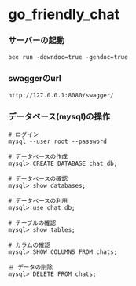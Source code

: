 # go_friendly_chat

### サーバーの起動
```
bee run -downdoc=true -gendoc=true
```

### swaggerのurl
```
http://127.0.0.1:8080/swagger/
```

### データベース(mysql)の操作
```
# ログイン
mysql --user root --password

# データベースの作成
mysql> CREATE DATABASE chat_db;

# データベースの確認
mysql> show databases;

# データベースの利用
mysql> use chat_db;

# テーブルの確認
mysql> show tables;

# カラムの確認
mysql> SHOW COLUMNS FROM chats;

＃ データの削除
mysql> DELETE FROM chats;
```